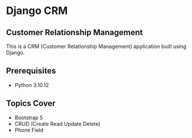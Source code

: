 # Django CRM

## Customer Relationship Management

This is a CRM (Customer Relationship Management) application built using Django.

## Prerequisites
- Python 3.10.12

## Topics Cover
- Bootstrap 5
- CRUD (Create Read Update Delete)
- Phone Field
